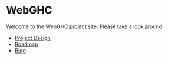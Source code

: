 # WebGHC
Welcome to the WebGHC project site. Please take a look around.  

* [Project Design](/design)
* [Roadmap](/roadmap)
* [Blog](/blog)
